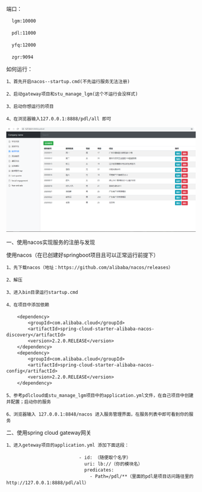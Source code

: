 端口：
      
      lgm:10000
      
      pdl:11000
      
      yfq:12000
      
      zgr:9094
  
如何运行：

    1、首先开启nacos--startup.cmd(不先运行服务无法注册)
    
    2、启动gateway项目和stu_manage_lgm(这个不运行会没样式)
    
    3、启动你想运行的项目
    
    4、在浏览器输入127.0.0.1:8888/pdl/all 即可
    
 ![Image text](https://github.com/001026ab/term/blob/master/img-example/example.PNG)

一、使用nacos实现服务的注册与发现

使用nacos（在已创建好springboot项目且可以正常运行前提下）

    1、先下载nacos（地址：https://github.com/alibaba/nacos/releases）
    
    2、解压
    
    3、进入bin目录运行startup.cmd
    
    4、在项目中添加依赖

	    <dependency>
            <groupId>com.alibaba.cloud</groupId>
            <artifactId>spring-cloud-starter-alibaba-nacos-discovery</artifactId>
            <version>2.2.0.RELEASE</version>
        </dependency>
        <dependency>
            <groupId>com.alibaba.cloud</groupId>
            <artifactId>spring-cloud-starter-alibaba-nacos-config</artifactId>
            <version>2.2.0.RELEASE</version>
        </dependency>
        
    5、参考pdlcloud或stu_manage_lgm项目中的application.yml文件，在自己项目中创建并配置；启动你的服务
    
    6、浏览器输入 127.0.0.1:8848/nacos 进入服务管理界面，在服务列表中即可看到你的服务

二、使用spring cloud gateway网关

    1、进入geteway项目的application.yml 添加下面这段：

                               - id: （随便取个名字）
                                 uri: lb://（你的模块名）
                                 predicates:
                                   - Path=/pdl/**（里面的pdl是项目访问路径里的http://127.0.0.1:8888/pdl/all）